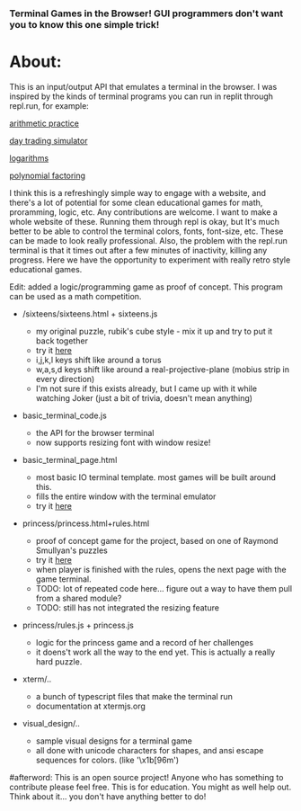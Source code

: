 ### Terminal Games in the Browser! GUI programmers don't want you to know this one simple trick!

# About:
This is an input/output API that emulates a terminal in the browser. I was inspired by the kinds of terminal programs you can run in replit through repl.run, for example:

[arithmetic practice](http://quest.borisvolk.repl.run)

[day trading simulator](http://stocks.borisvolk.repl.run)

[logarithms](http://logquiz.borisvolk.repl.run)

[polynomial factoring](http://factorquiz.borisvolk.repl.run)

I think this is a refreshingly simple way to engage with a website, and there's a lot of potential for some clean educational games for math, proramming, logic, etc. Any contributions are welcome. I want to make a whole website of these. Running them through repl is okay, but It's much better to be able to control the terminal colors, fonts, font-size, etc. These can be made to look really professional. Also, the problem with the repl.run terminal is that it times out after a few minutes of inactivity, killing any progress. Here we have the opportunity to experiment with really retro style educational games. 

Edit: added a logic/programming game as proof of concept. This program can be used as a math competition.

- /sixteens/sixteens.html + sixteens.js
  - my original puzzle, rubik's cube style - mix it up and try to put it back together
  - try it [here](https://boris-volkov.github.io/browser_terminal_games/sixteens/sixteens.html)
  - i,j,k,l keys shift like around a torus
  - w,a,s,d keys shift like around a real-projective-plane (mobius strip in every direction)
  - I'm not sure if this exists already, but I came up with it while watching Joker (just a bit of trivia, doesn't mean anything)

- basic_terminal_code.js
  - the API for the browser terminal
  - now supports resizing font with window resize!

- basic_terminal_page.html
  - most basic IO terminal template. most games will be built around this.
  - fills the entire window with the terminal emulator
  - try it [here](https://boris-volkov.github.io/browser_terminal_games/basic_terminal_page.html)

- princess/princess.html+rules.html
  - proof of concept game for the project, based on one of Raymond Smullyan's puzzles
  - try it [here](https://boris-volkov.github.io/browser_terminal_games/princess/rules.html)
  - when player is finished with the rules, opens the next page with the game terminal.
  - TODO: lot of repeated code here... figure out a way to have them pull from a shared module?
  - TODO: still has not integrated the resizing feature

- princess/rules.js + princess.js
  - logic for the princess game and a record of her challenges
  - it doens't work all the way to the end yet. This is actually a really hard puzzle.

- xterm/..
  - a bunch of typescript files that make the terminal run
  - documentation at xtermjs.org

- visual_design/..
  - sample visual designs for a terminal game
  - all done with unicode characters for shapes, and ansi escape sequences for colors. (like '\x1b[96m')

#afterword: 
This is an open source project! Anyone who has something to contribute please feel free. This is for education. You might as well help out. Think about it... you don't have anything better to do!
